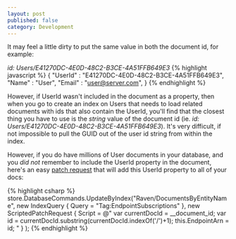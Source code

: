 ```yaml
---
layout: post
published: false
category: Development
---
```


It may feel a little dirty to put the same value in both the document id, for example:

_id: Users/E41270DC-4E0D-48C2-B3CE-4A51FFB649E3_
{% highlight javascript %}
{
   "UserId" : "E41270DC-4E0D-48C2-B3CE-4A51FFB649E3",
   "Name" : "User",
   "Email" : "user@server.com",
 }
{% endhighlight %}

 However, if UserId wasn't included in the document as a property, then when you go to create an index on Users that needs to load related documents with ids that also contain the UserId, you'll find that the closest thing you have to use is the _string_ value of the document id (ie. _id: Users/E41270DC-4E0D-48C2-B3CE-4A51FFB649E3_).  It's very difficult, if not impossible to pull the GUID out of the user id string from within the index. 
 
 However, if you do have millions of User documents in your database, and you *did not* remember to include the UserId property in the document, here's an easy [patch request](http://ravendb.net/docs/2.5/client-api/partial-document-updates) that will add this UserId property to all of your docs:
 
 {% highlight csharp %}
  store.DatabaseCommands.UpdateByIndex("Raven/DocumentsByEntityName",
                new IndexQuery { Query = "Tag:EndpointSubscriptions" },
                new ScriptedPatchRequest
                {
                    Script = @"
                        var currentDocId = __document_id;
                        var id = currentDocId.substring(currentDocId.indexOf('/')+1);
                        this.EndpointArn = id;
                        "
                }
                );
{% endhighlight %}